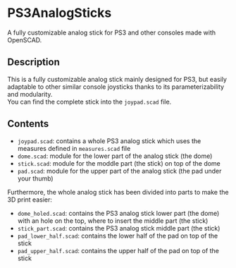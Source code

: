 # PS3AnalogSticks
A fully customizable analog stick for PS3 and other consoles made with OpenSCAD.

## Description
This is a fully customizable analog stick mainly designed for PS3, but easily adaptable to other similar console joysticks thanks to its parameterizability and modularity.<br>
You can find the complete stick into the `joypad.scad` file.<br>

## Contents
- `joypad.scad`: contains a whole PS3 analog stick which uses the measures defined in `measures.scad` file
- `dome.scad`: module for the lower part of the analog stick (the dome)
- `stick.scad`: module for the moddle part (the stick) on top of the dome
- `pad.scad`: module for the upper part of the analog stick (the pad under your thumb)

Furthermore, the whole analog stick has been divided into parts to make the 3D print easier:
- `dome_holed.scad`: contains the PS3 analog stick lower part (the dome) with an hole on the top, where to insert the middle part (the stick)
- `stick_part.scad`: contains the PS3 analog stick middle part (the stick)
- `pad_lower_half.scad`: contains the lower half of the pad on top of the stick
- `pad_upper_half.scad`: contains the upper half of the pad on top of the stick
